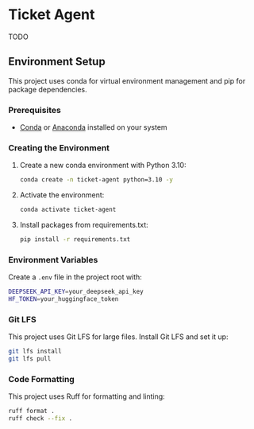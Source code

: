 # Ticket Agent

TODO

## Environment Setup

This project uses conda for virtual environment management and pip for package dependencies.

### Prerequisites

- [Conda](https://docs.conda.io/en/latest/miniconda.html) or [Anaconda](https://www.anaconda.com/products/distribution) installed on your system

### Creating the Environment

1. Create a new conda environment with Python 3.10:
   ```bash
   conda create -n ticket-agent python=3.10 -y
   ```

2. Activate the environment:
   ```bash
   conda activate ticket-agent
   ```

3. Install packages from requirements.txt:
   ```bash
   pip install -r requirements.txt
   ```

### Environment Variables

Create a `.env` file in the project root with:

```bash
DEEPSEEK_API_KEY=your_deepseek_api_key
HF_TOKEN=your_huggingface_token
```

### Git LFS

This project uses Git LFS for large files. Install Git LFS and set it up:

```bash
git lfs install
git lfs pull
```

### Code Formatting

This project uses Ruff for formatting and linting:

```bash
ruff format .
ruff check --fix .
```